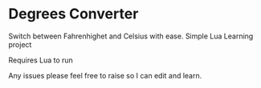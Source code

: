# Degrees Converter
Switch between Fahrenhighet and Celsius with ease. Simple Lua Learning project

Requires Lua to run

Any issues please feel free to raise so I can edit and learn.

